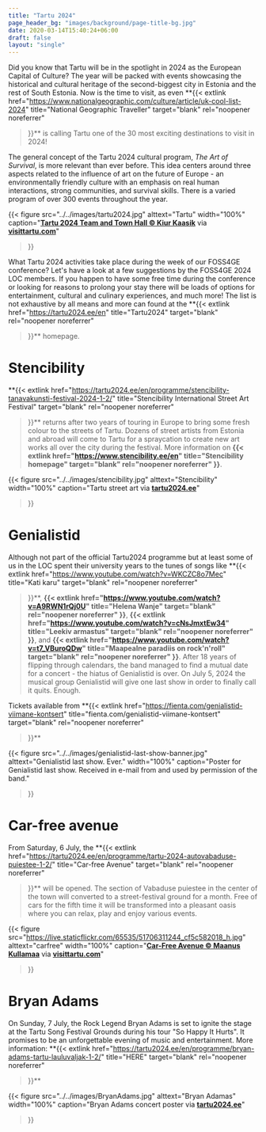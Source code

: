 ```yaml
---
title: "Tartu 2024"
page_header_bg: "images/background/page-title-bg.jpg"
date: 2020-03-14T15:40:24+06:00
draft: false
layout: "single"
---
```


Did you know that Tartu will be in the spotlight in 2024 as the European Capital
of Culture? The year will be packed with events showcasing the historical and
cultural heritage of the second-biggest city in Estonia and the rest of South
Estonia. Now is the time to visit, as even
**{{<
  extlink href="https://www.nationalgeographic.com/culture/article/uk-cool-list-2024"
  title="National Geographic Traveller"
  target="blank"
  rel="noopener noreferrer"
>}}** is calling Tartu one of the 30 most exciting destinations to visit in 2024!

The general concept of the Tartu 2024 cultural program, *The Art of Survival*,
is more relevant than ever before. This idea centers around three aspects
related to the influence of art on the future of Europe - an environmentally
friendly culture with an emphasis on real human interactions, strong communities,
and survival skills. There is a varied program of over 300 events throughout the
year.

{{< figure
    src="../../images/tartu2024.jpg"
    alttext="Tartu"
    width="100%"
    caption="[**Tartu 2024 Team and Town Hall © Kiur Kaasik**](https://www.flickr.com/photos/visittartu/51706526710/in/album-72157720176411983/) via [**visittartu.com**](https://visittartu.com/)"
>}}

What Tartu 2024 activities take place during the week of our FOSS4GE
conference? Let's have a look at a few suggestions by the FOSS4GE 2024 LOC members.
If you happen to have some free time during the conference or looking for
reasons to prolong your stay there will be loads of options for entertainment,
cultural and culinary experiences, and much more! The list
is not exhaustive by all means and more can found at the
**{{<
  extlink href="https://tartu2024.ee/en"
  title="Tartu2024"
  target="blank"
  rel="noopener noreferrer"
>}}** homepage.


# Stencibility

**{{<
  extlink href="https://tartu2024.ee/en/programme/stencibility-tanavakunsti-festival-2024-1-2/"
  title="Stencibility International Street Art Festival"
  target="blank"
  rel="noopener noreferrer"
>}}** returns after two years of touring in Europe to bring some fresh colour
to the streets of Tartu. Dozens of street artists from Estonia and abroad will
come to Tartu for a spraycation to create new art works all over the city
during the festival. More information on
**{{<
  extlink href="https://www.stencibility.ee/en"
  title="Stencibility homepage"
  target="blank"
  rel="noopener noreferrer"
>}}**.


{{< figure
    src="../../images/stencibility.jpg"
    alttext="Stencibility"
    width="100%"
    caption="Tartu street art via [**tartu2024.ee**](https://tartu2024.ee/en/programme/stencibility-tanavakunsti-festival-2024-1-2/)"
>}}

# Genialistid
Although not part of the official Tartu2024 programme but at least some
of us in the LOC spent their university years to the tunes of songs like
**{{<
  extlink href="https://www.youtube.com/watch?v=WKCZC8o7Mec"
  title="Kati karu"
  target="blank"
  rel="noopener noreferrer"
>}}**,
**{{<
  extlink href="https://www.youtube.com/watch?v=A9RWN1rQj0U"
  title="Helena Wanje"
  target="blank"
  rel="noopener noreferrer"
>}}**,
**{{<
  extlink href="https://www.youtube.com/watch?v=cNsJmxtEw34"
  title="Leekiv armastus"
  target="blank"
  rel="noopener noreferrer"
>}}**, and
**{{<
  extlink href="https://www.youtube.com/watch?v=t7_VBuroQDw"
  title="Maapealne paradiis on rock'n'roll"
  target="blank"
  rel="noopener noreferrer"
>}}**. After 18 years of flipping through calendars, the band managed to find a
mutual date for a concert - the hiatus of Genialistid is over. On July 5, 2024 the
musical group Genialistid will give one last show in order to finally call it
quits. Enough.

Tickets available from
**{{<
  extlink href="https://fienta.com/genialistid-viimane-kontsert"
  title="fienta.com/genialistid-viimane-kontsert"
  target="blank"
  rel="noopener noreferrer"
>}}**

{{< figure
    src="../../images/genialistid-last-show-banner.jpg"
    alttext="Genialistid last show. Ever."
    width="100%"
    caption="Poster for Genialistid last show. Received in e-mail from and used by permission of the band."
>}}

# Car-free avenue

From Saturday, 6 July, the
**{{<
  extlink href="https://tartu2024.ee/en/programme/tartu-2024-autovabaduse-puiestee-1-2/"
  title="Car-free Avenue"
  target="blank"
  rel="noopener noreferrer"
>}}** will be opened. The section of Vabaduse puiestee in the center of the town
will converted to a street-festival ground for a month. Free of cars for
the fifth time it will be transformed into a pleasant oasis where you can
relax, play and enjoy various events.

{{< figure
    src="https://live.staticflickr.com/65535/51706311244_cf5c582018_h.jpg"
    alttext="carfree"
    width="100%"
    caption="[**Car-Free Avenue © Maanus Kullamaa**](https://www.flickr.com/photos/visittartu/51706311244/) via [**visittartu.com**](https://visittartu.com/)"
>}}

# Bryan Adams
On Sunday, 7 July, the Rock Legend Bryan Adams is set to ignite the stage at
the Tartu Song Festival Grounds during his tour "So Happy It Hurts". It promises
to be an unforgettable evening of music and entertainment. More information:
**{{<
  extlink href="https://tartu2024.ee/en/programme/bryan-adams-tartu-lauluvaljak-1-2/"
  title="HERE"
  target="blank"
  rel="noopener noreferrer"
>}}**

{{< figure
    src="../../images/BryanAdams.jpg"
    alttext="Bryan Adamas"
    width="100%"
    caption="Bryan Adams concert poster via [**tartu2024.ee**](https://tartu2024.ee/en/programme/bryan-adams-tartu-lauluvaljak-1-2/)"
>}}
